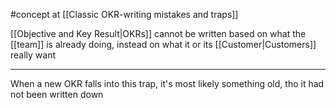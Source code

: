 #concept at [[Classic OKR-writing mistakes and traps]]

[[Objective and Key Result|OKRs]] cannot be written based on what the [[team]] is already doing, instead on what it or its [[Customer|Customers]] really want

---

When a new OKR falls into this trap, it's most likely something old, tho it had not been written down